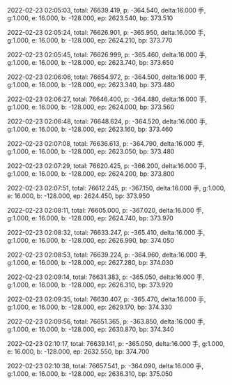2022-02-23 02:05:03, total: 76639.419, p: -364.540, delta:16.000 手, g:1.000, e: 16.000, b: -128.000, ep: 2623.540, bp: 373.510

2022-02-23 02:05:24, total: 76626.901, p: -365.950, delta:16.000 手, g:1.000, e: 16.000, b: -128.000, ep: 2624.210, bp: 373.770

2022-02-23 02:05:45, total: 76626.999, p: -365.460, delta:16.000 手, g:1.000, e: 16.000, b: -128.000, ep: 2623.740, bp: 373.650

2022-02-23 02:06:06, total: 76654.972, p: -364.500, delta:16.000 手, g:1.000, e: 16.000, b: -128.000, ep: 2623.340, bp: 373.480

2022-02-23 02:06:27, total: 76646.400, p: -364.480, delta:16.000 手, g:1.000, e: 16.000, b: -128.000, ep: 2624.000, bp: 373.560

2022-02-23 02:06:48, total: 76648.624, p: -364.520, delta:16.000 手, g:1.000, e: 16.000, b: -128.000, ep: 2623.160, bp: 373.460

2022-02-23 02:07:08, total: 76636.613, p: -364.790, delta:16.000 手, g:1.000, e: 16.000, b: -128.000, ep: 2623.050, bp: 373.480

2022-02-23 02:07:29, total: 76620.425, p: -366.200, delta:16.000 手, g:1.000, e: 16.000, b: -128.000, ep: 2624.200, bp: 373.800

2022-02-23 02:07:51, total: 76612.245, p: -367.150, delta:16.000 手, g:1.000, e: 16.000, b: -128.000, ep: 2624.450, bp: 373.950

2022-02-23 02:08:11, total: 76605.000, p: -367.020, delta:16.000 手, g:1.000, e: 16.000, b: -128.000, ep: 2624.740, bp: 373.970

2022-02-23 02:08:32, total: 76633.247, p: -365.410, delta:16.000 手, g:1.000, e: 16.000, b: -128.000, ep: 2626.990, bp: 374.050

2022-02-23 02:08:53, total: 76639.224, p: -364.960, delta:16.000 手, g:1.000, e: 16.000, b: -128.000, ep: 2627.280, bp: 374.030

2022-02-23 02:09:14, total: 76631.383, p: -365.050, delta:16.000 手, g:1.000, e: 16.000, b: -128.000, ep: 2626.310, bp: 373.920

2022-02-23 02:09:35, total: 76630.407, p: -365.470, delta:16.000 手, g:1.000, e: 16.000, b: -128.000, ep: 2629.170, bp: 374.330

2022-02-23 02:09:56, total: 76651.365, p: -363.850, delta:16.000 手, g:1.000, e: 16.000, b: -128.000, ep: 2630.870, bp: 374.340

2022-02-23 02:10:17, total: 76639.141, p: -365.050, delta:16.000 手, g:1.000, e: 16.000, b: -128.000, ep: 2632.550, bp: 374.700

2022-02-23 02:10:38, total: 76657.541, p: -364.090, delta:16.000 手, g:1.000, e: 16.000, b: -128.000, ep: 2636.310, bp: 375.050